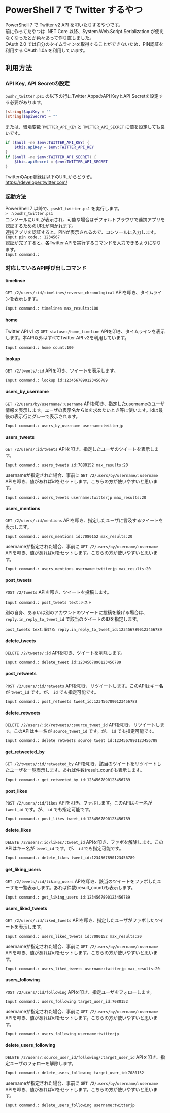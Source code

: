 # PowerShell 7 で Twitter するやつ

PowerShell 7 で Twitter v2 API を叩いたりするやつです。  
前に作ってたやつは .NET Core 以降、System.Web.Script.Serialization が使えなくなったとか色々あって作り直しました。  
OAuth 2.0 では自分のタイムラインを取得することができないため、PIN認証を利用する OAuth 1.0a を利用しています。

## 利用方法

### API Key, API Secretの設定

`pwsh7_twitter.ps1` の以下の行にTwitter AppsのAPI KeyとAPI Secretを設定する必要があります。  

```powershell
[string]$apiKey = ""
[string]$apiSecret = ""
```

または、環境変数 `TWITTER_API_KEY` と `TWITTER_API_SECRET` に値を設定しても良いです。

```powershell
if ($null -ne $env:TWITTER_API_KEY) {
    $this.apiKey = $env:TWITTER_API_KEY
}
if ($null -ne $env:TWITTER_API_SECRET) {
    $this.apiSecret = $env:TWITTER_API_SECRET
}
```

TwitterのApp登録は以下のURLからどうぞ。  
https://developer.twitter.com/

### 起動方法

PowerShell 7 以降で、`pwsh7_twitter.ps1` を実行します。  
`> .\pwsh7_twitter.ps1`  
コンソールにURLが表示され、可能な場合はデフォルトブラウザで連携アプリを認証するためのURLが開かれます。  
連携アプリを認証すると、PINが表示されるので、コンソールに入力します。  
`Input pin code.: 1234567`  
認証が完了すると、各Twitter APIを実行するコマンドを入力できるようになります。  
`Input command.: `

### 対応しているAPI呼び出しコマンド

#### **timelinse**

`GET /2/users/:id/timelines/reverse_chronological` APIを叩き、タイムラインを表示します。

`Input command.: timelines max_results:100`

#### **home**

Twitter API v1 の `GET statuses/home_timeline` APIを叩き、タイムラインを表示します。本API以外はすべてTwitter API v2を利用しています。

`Input command.: home count:100`

#### **lookup**

`GET /2/tweets/:id` APIを叩き、ツイートを表示します。

`Input command.: lookup id:1234567890123456789`

#### **users_by_username**

`GET /2/users/by/username/:username` APIを叩き、指定したusernameのユーザ情報を表示します。ユーザの表示名からidを求めたいとき等に使います。idは最後の表示行にグレーで表示されます。

`Input command.: users_by_username username:twitterjp`

#### **users_tweets**

`GET /2/users/:id/tweets` APIを叩き、指定したユーザのツイートを表示します。

`Input command.: users_tweets id:7080152 max_results:20`  

usernameが指定された場合、事前に `GET /2/users/by/username/:username` APIを叩き、値があればidをセットします。こちらの方が使いやすいと思います。

`Input command.: users_tweets username:twitterjp max_results:20`  

#### **users_mentions**

`GET /2/users/:id/mentions` APIを叩き、指定したユーザに言及するツイートを表示します。

`Input command.: users_mentions id:7080152 max_results:20`  

usernameが指定された場合、事前に `GET /2/users/by/username/:username` APIを叩き、値があればidをセットします。こちらの方が使いやすいと思います。

`Input command.: users_mentions username:twitterjp max_results:20`  

#### **post_tweets**

`POST /2/tweets` APIを叩き、ツイートを投稿します。

`Input command.: post_tweets text:テスト`  

別の自身、あるいは別のアカウントのツイートに投稿を繋げる場合は、`reply.in_reply_to_tweet_id` で該当のツイートのIDを指定します。

`post_tweets text:繋げる reply.in_reply_to_tweet_id:1234567890123456789`

#### **delete_tweets**

`DELETE /2/tweets/:id` APIを叩き、ツイートを削除します。

`Input command.: delete_tweet id:1234567890123456789`  

#### **post_retweets**

`POST /2/users/:id/retweets` APIを叩き、リツイートします。このAPIはキー名が `tweet_id` です。が、 `id` でも指定可能です。  

`Input command.: post_retweets tweet_id:1234567890123456789`  

#### **delete_retweets**

`DELETE /2/users/:id/retweets/:source_tweet_id` APIを叩き、リツイートします。このAPIはキー名が `source_tweet_id` です。が、 `id` でも指定可能です。  

`Input command.: delete_retweets source_tweet_id:1234567890123456789`  

#### **get_retweeted_by**

`GET /2/tweets/:id/retweeted_by` APIを叩き、該当のツイートをリツイートしたユーザを一覧表示します。あれば件数(result_count)も表示します。  

`Input command.: get_retweeted_by id:1234567890123456789`  

#### **post_likes**

`POST /2/users/:id/likes` APIを叩き、ファボします。このAPIはキー名が `tweet_id` です。が、 `id` でも指定可能です。  

`Input command.: post_likes tweet_id:1234567890123456789`  

#### **delete_likes**

`DELETE /2/users/:id/likes/:tweet_id` APIを叩き、ファボを解除します。このAPIはキー名が `tweet_id` です。が、 `id` でも指定可能です。  

`Input command.: delete_likes tweet_id:1234567890123456789`  

#### **get_liking_users**

`GET /2/tweets/:id/liking_users` APIを叩き、該当のツイートをファボしたユーザを一覧表示します。あれば件数(result_count)も表示します。  

`Input command.: get_liking_users id:1234567890123456789`  

#### **users_liked_tweets**

`GET /2/users/:id/liked_tweets` APIを叩き、指定したユーザがファボしたツイートを表示します。

`Input command.: users_liked_tweets id:7080152 max_results:20`  

usernameが指定された場合、事前に `GET /2/users/by/username/:username` APIを叩き、値があればidをセットします。こちらの方が使いやすいと思います。

`Input command.: users_liked_tweets username:twitterjp max_results:20`  

#### **users_following**

`POST /2/users/:id/following` APIを叩き、指定ユーザをフォローします。

`Input command.: users_following target_user_id:7080152`  

usernameが指定された場合、事前に `GET /2/users/by/username/:username` APIを叩き、値があればidをセットします。こちらの方が使いやすいと思います。

`Input command.: users_following username:twitterjp`  

#### **delete_users_following**

`DELETE /2/users/:source_user_id/following/:target_user_id` APIを叩き、指定ユーザのフォローを解除します。

`Input command.: delete_users_following target_user_id:7080152`  

usernameが指定された場合、事前に `GET /2/users/by/username/:username` APIを叩き、値があればidをセットします。こちらの方が使いやすいと思います。

`Input command.: delete_users_following username:twitterjp`  

